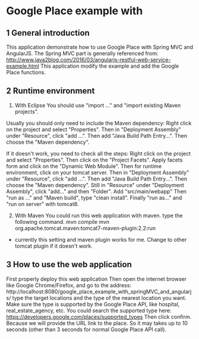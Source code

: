 # Google Place example with 
## 1 General introduction
This application demonstrate how to use Google Place with Spring MVC and AngularJS. The Spring MVC part is generally referenced from:
http://www.java2blog.com/2016/03/angularjs-restful-web-service-example.html
This application modify the example and add the Google Place functions. 

## 2 Runtime environment
1) With Eclipse
You should use "import ..." and "import existing Maven projects".

Usually you should only need to include the Maven dependency:
Right click on the project and select "Properties".
Then in "Deployment Assembly" under "Resource", click "add ...". Then add "Java Build Path Entry...". Then choose the "Maven dependency".

If it doesn't work, you need to check all the steps:
Right click on the project and select "Properties".
Then click on the "Project Facets". Apply facets form and click on the "Dynamic Web Module".
Then for runtime environment, click on your tomcat server. 
Then in "Deployment Assembly" under "Resource", click "add ...". Then add "Java Build Path Entry...". Then choose the "Maven dependency".
Still in "Resource" under "Deployment Assembly", click "add..." and then "Folder". Add "src/main/webapp"
Then "run as ..." and "Maven build", type "clean install".
Finally "run as..." and "run on server" with tomcat8.

2) With Maven
You could run this web application with maven.
type the following command.
mvn compile
mvn org.apache.tomcat.maven:tomcat7-maven-plugin:2.2:run
* currently this setting and maven plugin works for me. Change to other tomcat plugin if it doesn't work.

## 3 How to use the web application
First properly deploy this web application
Then open the internet browser like Google Chrome/Firefox, and go to the address:
http://localhost:8080/google_place_example_with_springMVC_and_angularjs/
type the target locations and the type of the nearest location you want. Make sure the type is supported by the Google Place API, like hospital, real_estate_agency, etc. You could search the supported type here:
https://developers.google.com/places/supported_types
Then click confirm. Because we will provide the URL link to the place. So it may takes up to 10 seconds (other than 3 seconds for normal Google Place API call). 
